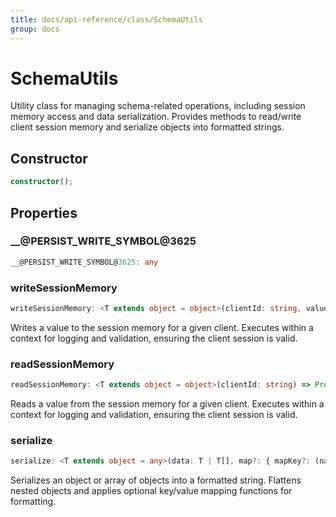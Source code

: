 ```yaml
---
title: docs/api-reference/class/SchemaUtils
group: docs
---
```


# SchemaUtils

Utility class for managing schema-related operations, including session memory access and data serialization.
Provides methods to read/write client session memory and serialize objects into formatted strings.

## Constructor

```ts
constructor();
```

## Properties

### __@PERSIST_WRITE_SYMBOL@3625

```ts
__@PERSIST_WRITE_SYMBOL@3625: any
```

### writeSessionMemory

```ts
writeSessionMemory: <T extends object = object>(clientId: string, value: T) => Promise<T>
```

Writes a value to the session memory for a given client.
Executes within a context for logging and validation, ensuring the client session is valid.

### readSessionMemory

```ts
readSessionMemory: <T extends object = object>(clientId: string) => Promise<T>
```

Reads a value from the session memory for a given client.
Executes within a context for logging and validation, ensuring the client session is valid.

### serialize

```ts
serialize: <T extends object = any>(data: T | T[], map?: { mapKey?: (name: string) => string; mapValue?: (key: string, value: string) => string; }) => string
```

Serializes an object or array of objects into a formatted string.
Flattens nested objects and applies optional key/value mapping functions for formatting.
